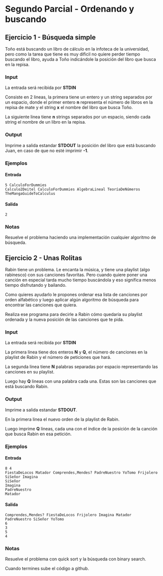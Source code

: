 # Segundo Parcial - Ordenando y buscando

## Ejercicio 1 - Búsqueda simple

Toño está buscando un libro de cálculo en la infoteca de la universidad, pero como la tarea que tiene es muy dificil no quiere perder tiempo buscando el libro, ayuda a Toño indicándole la posición del libro que busca en la repisa.


### Input

La entrada será recibida por **STDIN**

Consiste en 2 lineas, la primera tiene un entero y un string separados por un espacio, donde el primer entero **n** representa el número de libros en la repisa de mate y el string **x** el nombre del libro que busca Toño.

La siguiente linea tiene **n** strings separados por un espacio, siendo cada string el nombre de un libro en la repisa.

### Output

Imprime a salida estandar **STDOUT** la posición del libro que está buscando Juan, en caso de que no esté imprimir **-1**.

### Ejemplos

#### Entrada
```
5 CalculoForDummies
Calculo2Deitel CalculoForDummies AlgebraLineal TeoríaDeNúmeros TheMangaGuideToCalculus
```
#### Salida

```
2
```

### Notas

Resuelve el problema haciendo una implementación cualquier algoritmo de búsqueda.

## Ejercicio 2 - Unas Rolitas

Rabin tiene un problema. Le encanta la música, y tiene una playlist (algo rabinesco) con sus canciones favoritas. Pero cuando quiere poner una canción en especial tarda mucho tiempo buscándola y eso significa menos tiempo disfrutando y bailando.

Como quieres ayudarlo le propones ordenar esa lista de canciones por orden alfabético y luego aplicar algún algoritmo de búsqueda para encontrar las canciones que quiera.

Realiza ese programa para decirle a Rabin cómo quedaría su playlist ordenada y la nueva posición de las canciones que te pida.

### Input

La entrada será recibida por **STDIN**

La primera linea tiene dos enteros **N** y **Q**, el número de canciones en la playlist de Rabin y el número de peticiones que hará.

La segunda linea tiene **N** palabras separadas por espacio representando las canciones en su playlist.

Luego hay **Q** lineas con una palabra cada una. Estas son las canciones que está buscando Rabin.

### Output

Imprime a salida estandar **STDOUT**.

En la primera linea el nuevo orden de la playlist de Rabin.

Luego imprime **Q** lineas, cada una con el índice de la posición de la canción que busca Rabin en esa petición.

### Ejemplos

#### Entrada
```
8 4
FiestaDeLocos Matador Comprendes,Mendes? PadreNuestro YoTomo Frijolero SiSeñor Imagina
SiSeñor
Imagina
PadreNuestro
Matador
```
#### Salida

```
Comprendes,Mendes? FiestaDeLocos Frijolero Imagina Matador PadreNuestro SiSeñor YoTomo
6
3
5
4
```

### Notas
Resuelve el problema con quick sort y la búsqueda con binary search.

Cuando termines sube el código a github.